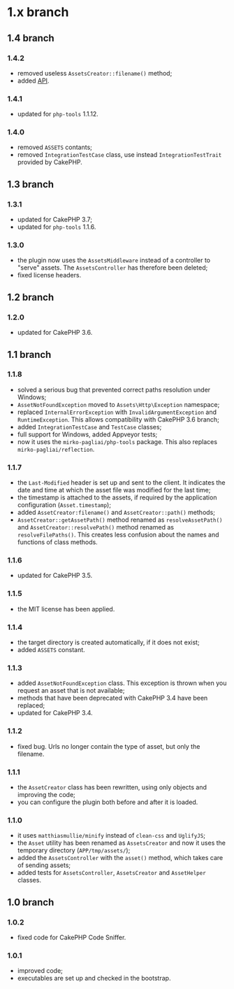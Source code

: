 # 1.x branch
## 1.4 branch
### 1.4.2
* removed useless `AssetsCreator::filename()` method;
* added [API](//mirko-pagliai.github.io/cakephp-assets).

### 1.4.1
* updated for `php-tools` 1.1.12.

### 1.4.0
* removed `ASSETS` contants;
* removed `IntegrationTestCase` class, use instead `IntegrationTestTrait`
    provided by CakePHP.

## 1.3 branch
### 1.3.1
* updated for CakePHP 3.7;
* updated for `php-tools` 1.1.6.

### 1.3.0
* the plugin now uses the `AssetsMiddleware` instead of a controller to
    "serve" assets. The `AssetsController` has therefore been deleted;
* fixed license headers.

## 1.2 branch
### 1.2.0
* updated for CakePHP 3.6.

## 1.1 branch
### 1.1.8
* solved a serious bug that prevented correct paths resolution under Windows;
* `AssetNotFoundException` moved to `Assets\Http\Exception` namespace;
* replaced `InternalErrorException` with `InvalidArgumentException` and
    `RuntimeException`. This allows compatibility with CakePHP 3.6 branch;
* added `IntegrationTestCase` and `TestCase` classes;
* full support for Windows, added Appveyor tests;
* now it uses the `mirko-pagliai/php-tools` package. This also replaces
    `mirko-pagliai/reflection`.

### 1.1.7
* the `Last-Modified` header is set up and sent to the client. It indicates the
    date and time at which the asset file was modified for the last time;
* the timestamp is attached to the assets, if required by the application
    configuration (`Asset.timestamp`);
* added `AssetCreator:filename()` and `AssetCreator::path()` methods;
* `AssetCreator::getAssetPath()` method renamed as `resolveAssetPath()` and
    `AssetCreator::resolvePath()` method renamed as `resolveFilePaths()`. This
    creates less confusion about the names and functions of class methods.

### 1.1.6
* updated for CakePHP 3.5.

### 1.1.5
* the MIT license has been applied.

### 1.1.4
* the target directory is created automatically, if it does not exist;
* added `ASSETS` constant.

### 1.1.3
* added `AssetNotFoundException` class. This exception is thrown when you
    request an asset that is not available;
* methods that have been deprecated with CakePHP 3.4 have been replaced;
* updated for CakePHP 3.4.

### 1.1.2
* fixed bug. Urls no longer contain the type of asset, but only the filename.

### 1.1.1
* the `AssetCreator` class has been rewritten, using only objects and improving
    the code;
* you can configure the plugin both before and after it is loaded.

### 1.1.0
* it uses `matthiasmullie/minify` instead of `clean-css` and `UglifyJS`;
* the `Asset` utility has been renamed as `AssetsCreator` and now it uses the
    temporary directory (`APP/tmp/assets/`);
* added the `AssetsController` with the `asset()` method, which takes care of
    sending assets;
* added tests for `AssetsController`, `AssetsCreator` and `AssetHelper` classes.

## 1.0 branch
### 1.0.2
* fixed code for CakePHP Code Sniffer.

### 1.0.1
* improved code;
* executables are set up and checked in the bootstrap.
